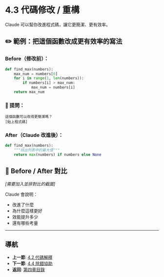 # 4.3 代碼修改 / 重構

Claude 可以幫你改進程式碼，讓它更簡潔、更有效率。

## ✏️ 範例：把這個函數改成更有效率的寫法

### Before（修改前）：

```python
def find_max(numbers):
    max_num = numbers[0]
    for i in range(1, len(numbers)):
        if numbers[i] > max_num:
            max_num = numbers[i]
    return max_num
```

### 💬 提問：

```
這個函數可以改得更簡潔嗎？
[貼上程式碼]
```

### After（Claude 改進後）：

```python
def find_max(numbers):
    """找出列表中的最大值"""
    return max(numbers) if numbers else None
```

## 📸 Before / After 對比
*[需要加入並排對比的截圖]*

Claude 會說明：
- 改進了什麼
- 為什麼這樣更好
- 效能提升多少
- 還有哪些考量

---

## 導航

- **上一節**: [4.2 代碼解釋](./4.2-code-explanation.md)
- **下一節**: [4.4 除錯協助](./4.4-debugging.md)
- **返回**: [第四章目錄](./README.md)
